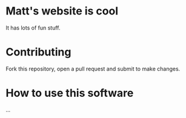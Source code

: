 # Matt's website is cool

It has lots of fun stuff.

# Contributing

Fork this repository, open a pull request and submit to make changes.

# How to use this software

...
